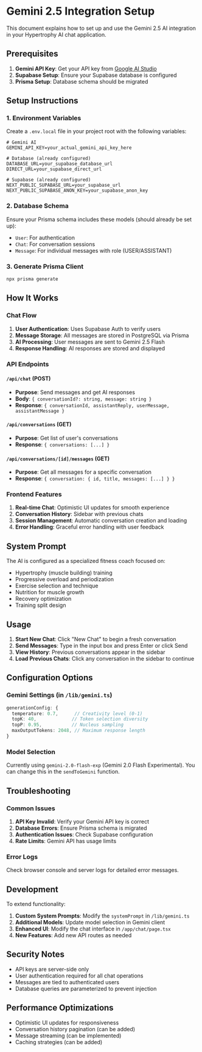 # Gemini 2.5 Integration Setup

This document explains how to set up and use the Gemini 2.5 AI integration in your Hypertrophy AI chat application.

## Prerequisites

1. **Gemini API Key**: Get your API key from [Google AI Studio](https://aistudio.google.com/app/apikey)
2. **Supabase Setup**: Ensure your Supabase database is configured
3. **Prisma Setup**: Database schema should be migrated

## Setup Instructions

### 1. Environment Variables

Create a `.env.local` file in your project root with the following variables:

```env
# Gemini AI
GEMINI_API_KEY=your_actual_gemini_api_key_here

# Database (already configured)
DATABASE_URL=your_supabase_database_url
DIRECT_URL=your_supabase_direct_url

# Supabase (already configured)
NEXT_PUBLIC_SUPABASE_URL=your_supabase_url
NEXT_PUBLIC_SUPABASE_ANON_KEY=your_supabase_anon_key
```

### 2. Database Schema

Ensure your Prisma schema includes these models (should already be set up):

- `User`: For authentication
- `Chat`: For conversation sessions
- `Message`: For individual messages with role (USER/ASSISTANT)

### 3. Generate Prisma Client

```bash
npx prisma generate
```

## How It Works

### Chat Flow

1. **User Authentication**: Uses Supabase Auth to verify users
2. **Message Storage**: All messages are stored in PostgreSQL via Prisma
3. **AI Processing**: User messages are sent to Gemini 2.5 Flash
4. **Response Handling**: AI responses are stored and displayed

### API Endpoints

#### `/api/chat` (POST)
- **Purpose**: Send messages and get AI responses
- **Body**: `{ conversationId?: string, message: string }`
- **Response**: `{ conversationId, assistantReply, userMessage, assistantMessage }`

#### `/api/conversations` (GET)
- **Purpose**: Get list of user's conversations
- **Response**: `{ conversations: [...] }`

#### `/api/conversations/[id]/messages` (GET)
- **Purpose**: Get all messages for a specific conversation
- **Response**: `{ conversation: { id, title, messages: [...] } }`

### Frontend Features

1. **Real-time Chat**: Optimistic UI updates for smooth experience
2. **Conversation History**: Sidebar with previous chats
3. **Session Management**: Automatic conversation creation and loading
4. **Error Handling**: Graceful error handling with user feedback

## System Prompt

The AI is configured as a specialized fitness coach focused on:
- Hypertrophy (muscle building) training
- Progressive overload and periodization
- Exercise selection and technique
- Nutrition for muscle growth
- Recovery optimization
- Training split design

## Usage

1. **Start New Chat**: Click "New Chat" to begin a fresh conversation
2. **Send Messages**: Type in the input box and press Enter or click Send
3. **View History**: Previous conversations appear in the sidebar
4. **Load Previous Chats**: Click any conversation in the sidebar to continue

## Configuration Options

### Gemini Settings (in `/lib/gemini.ts`)

```typescript
generationConfig: {
  temperature: 0.7,      // Creativity level (0-1)
  topK: 40,             // Token selection diversity
  topP: 0.95,           // Nucleus sampling
  maxOutputTokens: 2048, // Maximum response length
}
```

### Model Selection

Currently using `gemini-2.0-flash-exp` (Gemini 2.0 Flash Experimental). You can change this in the `sendToGemini` function.

## Troubleshooting

### Common Issues

1. **API Key Invalid**: Verify your Gemini API key is correct
2. **Database Errors**: Ensure Prisma schema is migrated
3. **Authentication Issues**: Check Supabase configuration
4. **Rate Limits**: Gemini API has usage limits

### Error Logs

Check browser console and server logs for detailed error messages.

## Development

To extend functionality:

1. **Custom System Prompts**: Modify the `systemPrompt` in `/lib/gemini.ts`
2. **Additional Models**: Update model selection in Gemini client
3. **Enhanced UI**: Modify the chat interface in `/app/chat/page.tsx`
4. **New Features**: Add new API routes as needed

## Security Notes

- API keys are server-side only
- User authentication required for all chat operations
- Messages are tied to authenticated users
- Database queries are parameterized to prevent injection

## Performance Optimizations

- Optimistic UI updates for responsiveness
- Conversation history pagination (can be added)
- Message streaming (can be implemented)
- Caching strategies (can be added)

